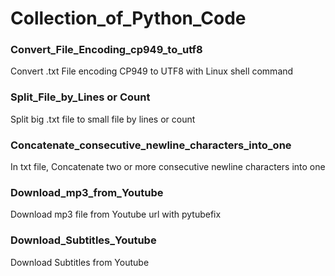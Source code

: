 # Collection_of_Python_Code

### Convert_File_Encoding_cp949_to_utf8
Convert .txt File encoding CP949 to UTF8 with Linux shell command


### Split_File_by_Lines or Count
Split big .txt file to small file by lines or count


### Concatenate_consecutive_newline_characters_into_one
In txt file, Concatenate two or more consecutive newline characters into one

### Download_mp3_from_Youtube
Download mp3 file from Youtube url with pytubefix

### Download_Subtitles_Youtube
Download Subtitles from Youtube
